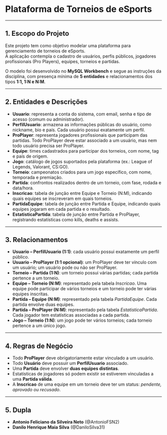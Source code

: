 # Plataforma de Torneios de eSports

---

## 1. Escopo do Projeto
Este projeto tem como objetivo modelar uma plataforma para gerenciamento de torneios de eSports.  
A aplicação contempla o cadastro de usuários, perfis públicos, jogadores profissionais (Pro Players), equipes, torneios e partidas.  

O modelo foi desenvolvido no **MySQL Workbench** e segue as instruções da disciplina, com presença mínima de **5 entidades** e relacionamentos dos tipos **1:1, 1:N e N:M**.

---

## 2. Entidades e Descrições
- **Usuario**: representa a conta do sistema, com email, senha e tipo de acesso (comum ou administrador).  
- **PerfilUsuario**: armazena as informações públicas do usuário, como nickname, bio e país. Cada usuário possui exatamente um perfil.  
- **ProPlayer**: representa jogadores profissionais que participam das partidas. Todo ProPlayer deve estar associado a um usuário, mas nem todo usuário precisa ser ProPlayer.  
- **Equipe**: times cadastrados para participar dos torneios, com nome, tag e país de origem.  
- **Jogo**: catálogo de jogos suportados pela plataforma (ex.: League of Legends, Valorant, CS:GO).  
- **Torneio**: campeonatos criados para um jogo específico, com nome, temporada e premiação.  
- **Partida**: confrontos realizados dentro de um torneio, com fase, rodada e data/hora.  
- **Inscricao**: tabela de junção entre Equipe e Torneio (N:M), indicando quais equipes se inscreveram em quais torneios.  
- **PartidaEquipe**: tabela de junção entre Partida e Equipe, indicando quais equipes jogaram em cada partida e o resultado.  
- **EstatisticaPartida**: tabela de junção entre Partida e ProPlayer, registrando estatísticas como kills, deaths e assists.  

---

## 3. Relacionamentos
- **Usuario – PerfilUsuario (1:1)**: cada usuário possui exatamente um perfil público.  
- **Usuario – ProPlayer (1:1 opcional)**: um ProPlayer deve ter vínculo com um usuário; um usuário pode ou não ser ProPlayer.  
- **Torneio – Partida (1:N)**: um torneio possui várias partidas; cada partida pertence a um torneio.  
- **Equipe – Torneio (N:M)**: representado pela tabela *Inscricao*. Uma equipe pode participar de vários torneios e um torneio pode ter várias equipes inscritas.  
- **Partida – Equipe (N:M)**: representado pela tabela *PartidaEquipe*. Cada partida envolve duas equipes.  
- **Partida – ProPlayer (N:M)**: representado pela tabela *EstatisticaPartida*. Cada jogador tem estatísticas associadas a cada partida.  
- **Jogo – Torneio (1:N)**: um jogo pode ter vários torneios; cada torneio pertence a um único jogo.  

---

## 4. Regras de Negócio
- Todo **ProPlayer** deve obrigatoriamente estar vinculado a um usuário.  
- Todo **Usuário** deve possuir um **PerfilUsuario** associado.  
- Uma **Partida** deve envolver **duas equipes distintas**.  
- Estatísticas de jogadores só podem existir se estiverem vinculadas a uma **Partida válida**.  
- A **Inscricao** de uma equipe em um torneio deve ter um status: *pendente, aprovado ou recusado*.  

---

## 5. Dupla
- **Antonio Feliciano da Silveira Neto** (@AntonioFSN2)  
- **Danilo Henrique Maia Silva** (@DaniloSilva31)  


